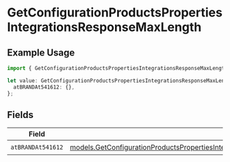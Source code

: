# GetConfigurationProductsPropertiesIntegrationsResponseMaxLength

## Example Usage

```typescript
import { GetConfigurationProductsPropertiesIntegrationsResponseMaxLength } from "@vercel/sdk/models/getconfigurationproductsop.js";

let value: GetConfigurationProductsPropertiesIntegrationsResponseMaxLength = {
  atBRANDAt541612: {},
};
```

## Fields

| Field                                                                                                                                                                                                                                                                                  | Type                                                                                                                                                                                                                                                                                   | Required                                                                                                                                                                                                                                                                               | Description                                                                                                                                                                                                                                                                            |
| -------------------------------------------------------------------------------------------------------------------------------------------------------------------------------------------------------------------------------------------------------------------------------------- | -------------------------------------------------------------------------------------------------------------------------------------------------------------------------------------------------------------------------------------------------------------------------------------- | -------------------------------------------------------------------------------------------------------------------------------------------------------------------------------------------------------------------------------------------------------------------------------------- | -------------------------------------------------------------------------------------------------------------------------------------------------------------------------------------------------------------------------------------------------------------------------------------- |
| `atBRANDAt541612`                                                                                                                                                                                                                                                                      | [models.GetConfigurationProductsPropertiesIntegrationsResponse200ApplicationJSONResponseBodyProductsMetadataSchema8ItemsAtBRANDAt541612](../models/getconfigurationproductspropertiesintegrationsresponse200applicationjsonresponsebodyproductsmetadataschema8itemsatbrandat541612.md) | :heavy_check_mark:                                                                                                                                                                                                                                                                     | N/A                                                                                                                                                                                                                                                                                    |